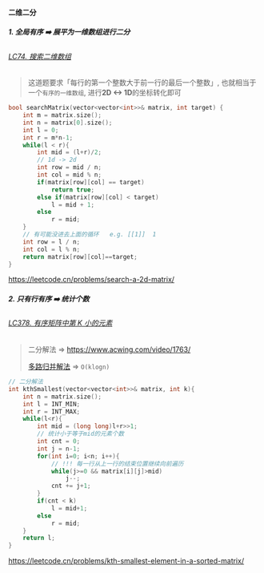 #### 二维二分

##### 1. 全局有序 ➡️ 展平为一维数组进行二分
###### [LC74. 搜索二维数组](/workspace/74.%E6%90%9C%E7%B4%A2%E4%BA%8C%E7%BB%B4%E7%9F%A9%E9%98%B5.cpp)
> 这道题要求「每行的第一个整数大于前一行的最后一个整数」, 也就相当于一个`有序的一维数组`, 进行**2D <-> 1D**的坐标转化即可

```CPP
bool searchMatrix(vector<vector<int>>& matrix, int target) {
    int m = matrix.size();
    int n = matrix[0].size();
    int l = 0;
    int r = m*n-1;
    while(l < r){
        int mid = (l+r)/2;
        // 1d -> 2d
        int row = mid / n;
        int col = mid % n;
        if(matrix[row][col] == target)
            return true;
        else if(matrix[row][col] < target)
            l = mid + 1;
        else
            r = mid;
    }
    // 有可能没进去上面的循环   e.g. [[1]]  1
    int row = l / n;
    int col = l % n;
    return matrix[row][col]==target;
}
```
https://leetcode.cn/problems/search-a-2d-matrix/


##### 2. 只有行有序 ➡️ 统计个数
###### [LC378. 有序矩阵中第 K 小的元素](/workspace/378.%E6%9C%89%E5%BA%8F%E7%9F%A9%E9%98%B5%E4%B8%AD%E7%AC%AC-k-%E5%B0%8F%E7%9A%84%E5%85%83%E7%B4%A0-2.cpp)

> 二分解法 => https://www.acwing.com/video/1763/
> 
> [多路归并解法](/markdown/%E4%B8%93%E9%A2%98%20-%20%E5%A4%9A%E8%B7%AF%E5%BD%92%E5%B9%B6.md) => `O(klogn)`

```CPP
// 二分解法
int kthSmallest(vector<vector<int>>& matrix, int k){
    int n = matrix.size();
    int l = INT_MIN;
    int r = INT_MAX;
    while(l<r){
        int mid = (long long)l+r>>1;
        // 统计小于等于mid的元素个数
        int cnt = 0;
        int j = n-1;
        for(int i=0; i<n; i++){
            // !!! 每一行从上一行的结束位置继续向前遍历
            while(j>=0 && matrix[i][j]>mid)
                j--;
            cnt += j+1;
        }
        if(cnt < k)
            l = mid+1;
        else
            r = mid;
    }
    return l;
}
```
https://leetcode.cn/problems/kth-smallest-element-in-a-sorted-matrix/
